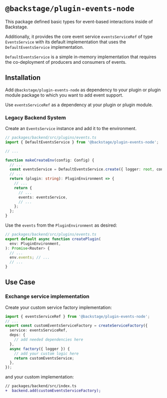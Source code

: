 # `@backstage/plugin-events-node`

This package defined basic types for event-based interactions inside of Backstage.

Additionally, it provides the core event service `eventsServiceRef` of type `EventsService`
with its default implementation that uses the `DefaultEventsService` implementation.

`DefaultEventsService` is a simple in-memory implementation
that requires the co-deployment of producers and consumers of events.

## Installation

Add `@backstage/plugin-events-node` as dependency to your plugin or plugin module package
to which you want to add event support.

Use `eventsServiceRef` as a dependency at your plugin or plugin module.

### Legacy Backend System

Create an `EventsService` instance and add it to the environment.

```ts
// packages/backend/src/plugins/events.ts
import { DefaultEventsService } from '@backstage/plugin-events-node';

// ...

function makeCreateEnv(config: Config) {
  // ...
  const eventsService = DefaultEventsService.create({ logger: root, config });
  // ...
  return (plugin: string): PluginEnvironment => {
    // ...
    return {
      // ...
      events: eventsService,
      // ...
    };
  };
}
```

Use the `events` from the `PluginEnvironment` as desired:

```ts
// packages/backend/src/plugins/events.ts
export default async function createPlugin(
  env: PluginEnvironment,
): Promise<Router> {
  // ...
  env.events; // ...
  // ...
}
```

## Use Case

### Exchange service implementation

Create your custom service factory implementation:

```ts
import { eventsServiceRef } from '@backstage/plugin-events-node';
// ...
export const customEventsServiceFactory = createServiceFactory({
  service: eventsServiceRef,
  deps: {
    // add needed dependencies here
  },
  async factory({ logger }) {
    // add your custom logic here
    return customEventsService;
  },
});
```

and your custom implementation:

```diff
// packages/backend/src/index.ts
+  backend.add(customEventsServiceFactory);
```
